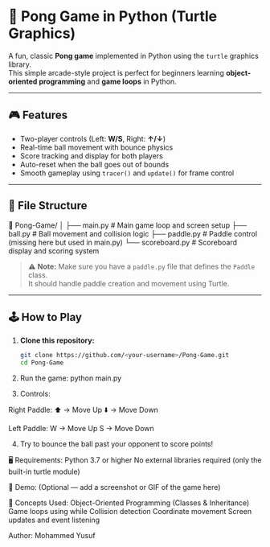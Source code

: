 # 🏓 Pong Game in Python (Turtle Graphics)

A fun, classic **Pong game** implemented in Python using the `turtle` graphics library.  
This simple arcade-style project is perfect for beginners learning **object-oriented programming** and **game loops** in Python.

---

## 🎮 Features

- Two-player controls (Left: **W/S**, Right: **↑/↓**)  
- Real-time ball movement with bounce physics  
- Score tracking and display for both players  
- Auto-reset when the ball goes out of bounds  
- Smooth gameplay using `tracer()` and `update()` for frame control  

---

## 🧩 File Structure

📁 Pong-Game/
│
├── main.py # Main game loop and screen setup
├── ball.py # Ball movement and collision logic
├── paddle.py # Paddle control (missing here but used in main.py)
└── scoreboard.py # Scoreboard display and scoring system


> ⚠️ **Note:** Make sure you have a `paddle.py` file that defines the `Paddle` class.  
> It should handle paddle creation and movement using Turtle.

---

## 🕹️ How to Play

1. **Clone this repository:**
   ```bash
   git clone https://github.com/<your-username>/Pong-Game.git
   cd Pong-Game

2. Run the game:
    python main.py

3. Controls:

Right Paddle:
⬆️ → Move Up
⬇️ → Move Down

Left Paddle:
W → Move Up
S → Move Down

4. Try to bounce the ball past your opponent to score points!

🖥️ Requirements:
Python 3.7 or higher
No external libraries required (only the built-in turtle module)

📸 Demo:
(Optional — add a screenshot or GIF of the game here)

🧠 Concepts Used:
Object-Oriented Programming (Classes & Inheritance)
Game loops using while
Collision detection
Coordinate movement
Screen updates and event listening

Author:
Mohammed Yusuf

